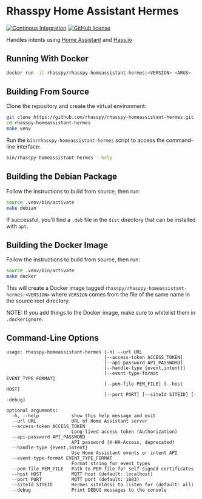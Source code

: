 # Rhasspy Home Assistant Hermes

[![Continous Integration](https://github.com/rhasspy/rhasspy-homeassistant-hermes/workflows/Tests/badge.svg)](https://github.com/rhasspy/rhasspy-homeassistant-hermes/actions)
[![GitHub license](https://img.shields.io/github/license/rhasspy/rhasspy-homeassistant-hermes.svg)](https://github.com/rhasspy/rhasspy-homeassistant-hermes/blob/master/LICENSE)

Handles intents using [Home Assistant](https://www.home-assistant.io/) and [Hass.io](https://www.home-assistant.io/hassio/)

## Running With Docker

```bash
docker run -it rhasspy/rhasspy-homeassistant-hermes:<VERSION> <ARGS>
```

## Building From Source

Clone the repository and create the virtual environment:

```bash
git clone https://github.com/rhasspy/rhasspy-homeassistant-hermes.git
cd rhasspy-homeassistant-hermes
make venv
```

Run the `bin/rhasspy-homeassistant-hermes` script to access the command-line interface:

```bash
bin/rhasspy-homeassistant-hermes --help
```

## Building the Debian Package

Follow the instructions to build from source, then run:

```bash
source .venv/bin/activate
make debian
```

If successful, you'll find a `.deb` file in the `dist` directory that can be installed with `apt`.

## Building the Docker Image

Follow the instructions to build from source, then run:

```bash
source .venv/bin/activate
make docker
```

This will create a Docker image tagged `rhasspy/rhasspy-homeassistant-hermes:<VERSION>` where `VERSION` comes from the file of the same name in the source root directory.

NOTE: If you add things to the Docker image, make sure to whitelist them in `.dockerignore`.

## Command-Line Options

```
usage: rhasspy-homeassistant-hermes [-h] --url URL
                                    [--access-token ACCESS_TOKEN]
                                    [--api-password API_PASSWORD]
                                    [--handle-type {event,intent}]
                                    [--event-type-format EVENT_TYPE_FORMAT]
                                    [--pem-file PEM_FILE] [--host HOST]
                                    [--port PORT] [--siteId SITEID] [--debug]

optional arguments:
  -h, --help            show this help message and exit
  --url URL             URL of Home Assistant server
  --access-token ACCESS_TOKEN
                        Long-lived access token (Authorization)
  --api-password API_PASSWORD
                        API password (X-HA-Access, deprecated)
  --handle-type {event,intent}
                        Use Home Assistant events or intent API
  --event-type-format EVENT_TYPE_FORMAT
                        Format string for event types
  --pem-file PEM_FILE   Path to PEM file for self-signed certificates
  --host HOST           MQTT host (default: localhost)
  --port PORT           MQTT port (default: 1883)
  --siteId SITEID       Hermes siteId(s) to listen for (default: all)
  --debug               Print DEBUG messages to the console
```
